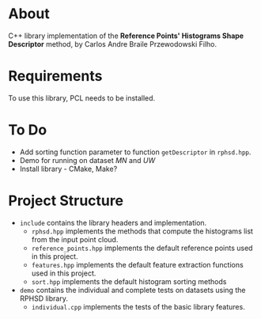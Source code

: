 About
===========================
C++ library implementation of the __Reference Points' Histograms Shape 
Descriptor__ 
method, by Carlos Andre Braile Przewodowski Filho.

Requirements
==========================
To use this library, PCL needs to be installed.

To Do
==========================
* Add sorting function parameter to function `getDescriptor` in `rphsd.hpp`.
* Demo for running on dataset _MN_ and _UW_
* Install library - CMake, Make?

Project Structure
=========================
* `include` contains the library headers and implementation.
	* `rphsd.hpp` implements the methods that compute the histograms list 
	from the input point cloud.
	* `reference_points.hpp` implements the default reference points used in 
	this project.
	* `features.hpp` implements the default feature extraction 
	functions used in this project.
	* `sort.hpp` implements the default histogram sorting methods
* `demo` contains the individual and complete tests on datasets using the RPHSD
library.
	* `individual.cpp` implements the tests of the basic library features.
